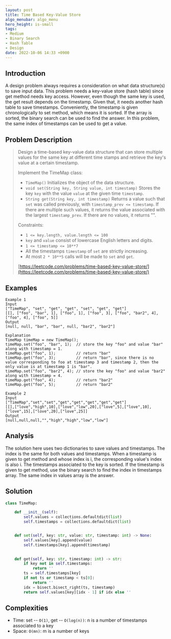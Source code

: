 ```yaml
---
layout: post
title: Time Based Key-Value Store
algo_menubar: algo_menu
hero_height: is-small
tags:
- Medium
- Binary Search
- Hash Table
- Design
date: 2022-10-06 14:33 +0900
---
```

## Introduction
A design problem always requires a consideration on what data structure(s) to save input data.
This problem needs a key-value store (hash table) since get method needs key access.
However, even though the same key is used, the get result depends on the timestamp.
Given that, it needs another hash table to save timestamps.
Conveniently, the timestamp is given chronologically to set method, which means it is sorted.
If the array is sorted, the binary search can be used to find the answer.
In this problem, the same index of timestamps can be used to get a value.

## Problem Description
> Design a time-based key-value data structure that can store multiple values for the same key
> at different time stamps and retrieve the key's value at a certain timestamp.
>
> Implement the TimeMap class:
> - `TimeMap()` Initializes the object of the data structure.
> - `void set(String key, String value, int timestamp)` Stores the key `key` with the value `value` at
>    the given time `timestamp`.
> - `String get(String key, int timestamp)` Returns a value such that `set` was called previously,
>    with `timestamp_prev <= timestamp`. If there are multiple such values, it returns the value
>    associated with the largest `timestamp_prev`. If there are no values, it returns "".
>
> Constraints:
> - `1 <= key.length, value.length <= 100`
> - `key` and `value` consist of lowercase English letters and digits.
> - `1 <= timestamp <= 10**7`
> - All the timestamps `timestamp` of `set` are strictly increasing.
> - At most `2 * 10**5` calls will be made to `set` and `get`.
>
> [https://leetcode.com/problems/time-based-key-value-store/](https://leetcode.com/problems/time-based-key-value-store/)

## Examples
```
Example 1
Input
["TimeMap", "set", "get", "get", "set", "get", "get"]
[[], ["foo", "bar", 1], ["foo", 1], ["foo", 3], ["foo", "bar2", 4], ["foo", 4], ["foo", 5]]
Output
[null, null, "bar", "bar", null, "bar2", "bar2"]

Explanation
TimeMap timeMap = new TimeMap();
timeMap.set("foo", "bar", 1);  // store the key "foo" and value "bar" along with timestamp = 1.
timeMap.get("foo", 1);         // return "bar"
timeMap.get("foo", 3);         // return "bar", since there is no value corresponding to foo at timestamp 3 and timestamp 2, then the only value is at timestamp 1 is "bar".
timeMap.set("foo", "bar2", 4); // store the key "foo" and value "bar2" along with timestamp = 4.
timeMap.get("foo", 4);         // return "bar2"
timeMap.get("foo", 5);         // return "bar2"
```

```
Example 2
Input
["TimeMap","set","set","get","get","get","get","get"]
[[],["love","high",10],["love","low",20],["love",5],["love",10],["love",15],["love",20],["love",25]]
Output
[null,null,null,"","high","high","low","low"]
```

## Analysis
The solution here uses two dictionaries to save values and timestamps.
The index is the same for both values and timestamps.
When a timestamp is given to get method and whose index is i, the corresponding value's index is also i.
The timestamps associated to the key is sorted.
If the timestamp is given to get method, use the binary search to find the index in timestamps array.
The same index in values array is the answer.

## Solution
```python
class TimeMap:

    def __init__(self):
        self.values = collections.defaultdict(list)
        self.timestamps = collections.defaultdict(list)


    def set(self, key: str, value: str, timestamp: int) -> None:
        self.values[key].append(value)
        self.timestamps[key].append(timestamp)
        

    def get(self, key: str, timestamp: int) -> str:
        if key not in self.timestamps:
            return ''
        ts = self.timestamps[key]
        if not ts or timestamp < ts[0]:
            return ''
        idx = bisect.bisect_right(ts, timestamp)
        return self.values[key][idx - 1] if idx else ''
```

## Complexities
- Time: set -- `O(1)`, get -- `O(log(n))`: n is a number of timestamps associated to a key
- Space: `O(mn)`: m is a number of keys

